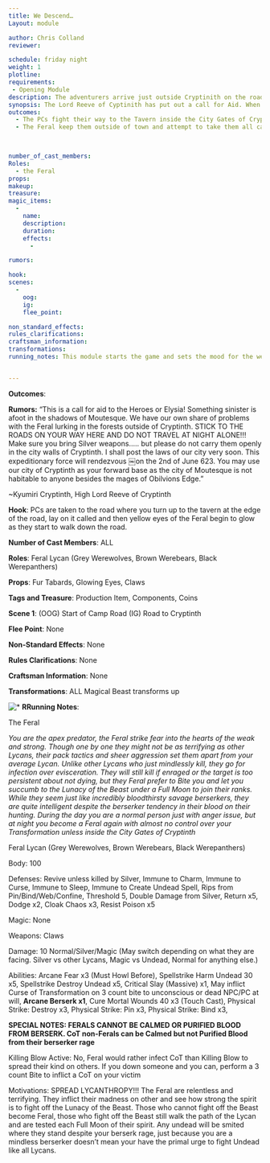 ```yaml
---
title: We Descend…
Layout: module

author: Chris Colland 
reviewer: 

schedule: friday night
weight: 1
plotline: 
requirements: 
 - Opening Module
description: The adventurers arrive just outside Cryptinith on the road and are ambushed by the Feral. They must fight their way to the City Gates of Cryptinith if they want sanctuary from the Feral
synopsis: The Lord Reeve of Cyptinith has put out a call for Aid. When the Adventurers arrive at the edge of town, a Howl pierces the night and the Glowing Eyes of the Feral descend upon them in a frenzy! The adventurers must fight there way into the City Gates to safety. The road up the hill the Cryptinth is a long one and the Feral are relentless in their assault. Something tonight seems to have them particularly fired up and angry.
outcomes: 
  - The PCs fight their way to the Tavern inside the City Gates of Cryptinth
  - The Feral keep them outside of town and attempt to take them all captive as they aren’t known travelers in the lands

 

number_of_cast_members: 
Roles: 
  - the Feral
props: 
makeup: 
treasure: 
magic_items:
  - 
    name: 
    description:  
    duration: 
    effects: 
      - 

rumors: 

hook: 
scenes: 
  - 
    oog: 
    ig: 
    flee_point: 

non_standard_effects: 
rules_clarifications: 
craftsman_information: 
transformations: 
running_notes: This module starts the game and sets the mood for the weekend. As Lay On is called, the PCS are taken to the road where you turn up to the tavern at the edge of the road. When the call for Game On hit, the howls of the Feral and their glowing yellow eyes come alive as the PCs begin to march, this eerie chill will activate ALL MAGICAL BEAST TRANSFORMS. They must fight down the road to the Mod Shack and turn around back to the entrance. Once they make it back to where they started the last wave of Lycans will stop spawning. When the players defeat the remaining Feral, they may enter the tavern as normal, they will be told the Torches are active on the road now and to make their way to the Tavern, the Lord Reeve will be notified of their arrival


---
```




 













**Outcomes**: 

**Rumors:** “This is a call for aid to the Heroes or Elysia! Something sinister is afoot in the shadows of Moutesque. We have our own share of problems with the Feral lurking in the forests outside of Cryptinth. STICK TO THE ROADS ON YOUR WAY HERE AND DO NOT TRAVEL AT NIGHT ALONE!!! Make sure you bring Silver weapons….. but please do not carry them openly in the city walls of Cryptinth. I shall post the laws of our city very soon. This expeditionary force will rendezvous ￼on the 2nd of June 623. You may use our city of Cryptinth as your forward base as the city of Moutesque is not habitable to anyone besides the mages of Obilvions Edge.”

~Kyumiri Cryptinth, High Lord Reeve of Cryptinth




 **Hook**: PCs are taken to the road where you turn up to the tavern at the edge of the road, lay on it called and then yellow eyes of the Feral begin to glow as they start to walk down the road. 

**Number of Cast Members**: ALL

**Roles**: Feral Lycan (Grey Werewolves, Brown Werebears, Black Werepanthers)

**Props**:  Fur Tabards, Glowing Eyes, Claws

**Tags and Treasure**: Production Item, Components, Coins

**Scene 1**: (OOG) Start of Camp Road (IG) Road to Cryptinth

**Flee Point**: None

**Non-Standard Effects**: None

**Rules Clarifications**: None

**Craftsman Information**: None

**Transformations**: ALL Magical Beast transforms up

![*](PicExportError)       **RRunning Notes**: 

 

 

 

 

 

 

 

 

 

 

 

 

 

 

 

 

 

 

 

 

 

 

 

 

The Feral

*You are the apex predator, the Feral strike fear into the hearts of the weak and strong. Though one by one they might not be as terrifying as other Lycans, their pack tactics and sheer aggression set them apart from your average Lycan. Unlike other Lycans who just mindlessly kill, they go for infection over evisceration. They will still kill if enraged or the target is too persistent about not dying, but they Feral prefer to Bite you and let you succumb to the Lunacy of the Beast under a Full Moon to join their ranks. While they seem just like incredibly bloodthirsty savage berserkers, they are quite intelligent despite the berserker tendency in their blood on their hunting. During the day you are a normal person just with anger issue, but at night you become a Feral again with almost no control over your Transformation unless inside the City Gates of Cryptinth*

Feral Lycan (Grey Werewolves, Brown Werebears, Black Werepanthers)

Body: 100

Defenses: Revive unless killed by Silver, Immune to Charm, Immune to Curse, Immune to Sleep, Immune to Create Undead Spell, Rips from Pin/Bind/Web/Confine, Threshold 5, Double Damage from Silver, Return x5, Dodge x2, Cloak Chaos x3, Resist Poison x5



Magic: None

Weapons: Claws

Damage: 10 Normal/Silver/Magic (May switch depending on what they are facing. Silver vs other Lycans, Magic vs Undead, Normal for anything else.)

Abilities: Arcane Fear x3 (Must Howl Before), Spellstrike Harm Undead 30 x5, Spellstrike Destroy Undead x5, Critical Slay (Massive) x1, May inflict Curse of Transformation on 3 count bite to unconscious or dead NPC/PC at will, **Arcane Berserk x1**, Cure Mortal Wounds 40 x3 (Touch Cast), Physical Strike: Destroy x3, Physical Strike: Pin x3, Physical Strike: Bind x3, 

**SPECIAL NOTES: FERALS CANNOT BE CALMED OR PURIFIED BLOOD FROM BERSERK. CoT non-Ferals can be Calmed but not Purified Blood from their berserker rage** 

Killing Blow Active: No, Feral would rather infect CoT than Killing Blow to spread their kind on others. If you down someone and you can, perform a 3 count Bite to inflict a CoT on your victim

Motivations: SPREAD LYCANTHROPY!!! The Feral are relentless and terrifying. They inflict their madness on other and see how strong the spirit is to fight off the Lunacy of the Beast. Those who cannot fight off the Beast become Feral, those who fight off the Beast still walk the path of the Lycan and are tested each Full Moon of their spirit. Any undead will be smited where they stand despite your berserk rage, just because you are a mindless berserker doesn’t mean your have the primal urge to fight Undead like all Lycans.
